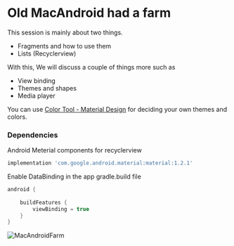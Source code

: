 # Old MacAndroid had a farm
This session is mainly about two things.

- Fragments and how to use them
- Lists (Recyclerview)

With this, We will discuss a couple of things more such as
- View binding
- Themes and shapes
- Media player 

You can use [Color Tool - Material Design](https://material.io/resources/color/) for deciding your own themes and colors.

### Dependencies 
Android Meterial components for recyclerview
```groovy
implementation 'com.google.android.material:material:1.2.1'
```
Enable DataBinding in the app gradle.build file
```groovy
android {
    
    buildFeatures {
        viewBinding = true
    }
}
```    
  
![MacAndroidFarm](farm.gif)